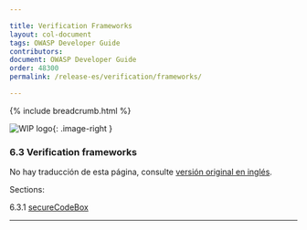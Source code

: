 ```yaml
---

title: Verification Frameworks
layout: col-document
tags: OWASP Developer Guide
contributors:
document: OWASP Developer Guide
order: 48300
permalink: /release-es/verification/frameworks/

---
```


{% include breadcrumb.html %}

<style type="text/css">
.image-right {
  height: 180px;
  display: block;
  margin-left: auto;
  margin-right: auto;
  float: right;
}
</style>

![WIP logo](../../../assets/images/dg_wip.png "Trabajo en curso"){: .image-right }

### 6.3 Verification frameworks

No hay traducción de esta página, consulte [versión original en inglés][release0830].

Sections:

6.3.1 [secureCodeBox](01-secure-codebox.md)  

----

[release0830]: https://github.com/OWASP/www-project-developer-guide/blob/main/release/08-verification/03-frameworks/toc.md

